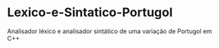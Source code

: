 # Lexico-e-Sintatico-Portugol
Analisador léxico e analisador sintático de uma variação de Portugol em C++
